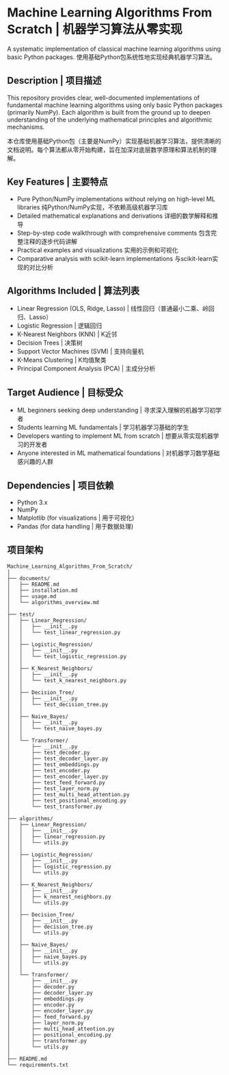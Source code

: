 # Machine Learning Algorithms From Scratch | 机器学习算法从零实现

A systematic implementation of classical machine learning algorithms using basic Python packages.
使用基础Python包系统性地实现经典机器学习算法。

## Description | 项目描述

This repository provides clear, well-documented implementations of fundamental machine learning algorithms using only basic Python packages (primarily NumPy). Each algorithm is built from the ground up to deepen understanding of the underlying mathematical principles and algorithmic mechanisms.

本仓库使用基础Python包（主要是NumPy）实现基础机器学习算法，提供清晰的文档说明。每个算法都从零开始构建，旨在加深对底层数学原理和算法机制的理解。

## Key Features | 主要特点
- Pure Python/NumPy implementations without relying on high-level ML libraries
  纯Python/NumPy实现，不依赖高级机器学习库
- Detailed mathematical explanations and derivations
  详细的数学解释和推导
- Step-by-step code walkthrough with comprehensive comments
  包含完整注释的逐步代码讲解
- Practical examples and visualizations
  实用的示例和可视化
- Comparative analysis with scikit-learn implementations
  与scikit-learn实现的对比分析

## Algorithms Included | 算法列表
- Linear Regression (OLS, Ridge, Lasso) | 线性回归（普通最小二乘、岭回归、Lasso）
- Logistic Regression | 逻辑回归
- K-Nearest Neighbors (KNN) | K近邻
- Decision Trees | 决策树
- Support Vector Machines (SVM) | 支持向量机
- K-Means Clustering | K均值聚类
- Principal Component Analysis (PCA) | 主成分分析

## Target Audience | 目标受众
- ML beginners seeking deep understanding | 寻求深入理解的机器学习初学者
- Students learning ML fundamentals | 学习机器学习基础的学生
- Developers wanting to implement ML from scratch | 想要从零实现机器学习的开发者
- Anyone interested in ML mathematical foundations | 对机器学习数学基础感兴趣的人群

## Dependencies | 项目依赖
- Python 3.x
- NumPy
- Matplotlib (for visualizations | 用于可视化)
- Pandas (for data handling | 用于数据处理)


## 项目架构
```
Machine_Learning_Algorithms_From_Scratch/
│
├── documents/
│   ├── README.md
│   ├── installation.md
│   ├── usage.md
│   └── algorithms_overview.md
│
├── test/
│   ├── Linear_Regression/
│   │   ├── __init__.py
│   │   └── test_linear_regression.py
│   │
│   ├── Logistic_Regression/
│   │   ├── __init__.py
│   │   └── test_logistic_regression.py
│   │
│   ├── K_Nearest_Neighbors/
│   │   ├── __init__.py
│   │   └── test_k_nearest_neighbors.py
│   │
│   ├── Decision_Tree/
│   │   ├── __init__.py
│   │   └── test_decision_tree.py
│   │
│   ├── Naive_Bayes/
│   │   ├── __init__.py
│   │   └── test_naive_bayes.py
│   │
│   └── Transformer/
│       ├── __init__.py
│       ├── test_decoder.py
│       ├── test_decoder_layer.py
│       ├── test_embeddings.py
│       ├── test_encoder.py
│       ├── test_encoder_layer.py
│       ├── test_feed_forward.py
│       ├── test_layer_norm.py
│       ├── test_multi_head_attention.py
│       ├── test_positional_encoding.py
│       └── test_transformer.py
│
├── algorithms/
│   ├── Linear_Regression/
│   │   ├── __init__.py
│   │   ├── linear_regression.py
│   │   └── utils.py
│   │
│   ├── Logistic_Regression/
│   │   ├── __init__.py
│   │   ├── logistic_regression.py
│   │   └── utils.py
│   │
│   ├── K_Nearest_Neighbors/
│   │   ├── __init__.py
│   │   ├── k_nearest_neighbors.py
│   │   └── utils.py
│   │
│   ├── Decision_Tree/
│   │   ├── __init__.py
│   │   ├── decision_tree.py
│   │   └── utils.py
│   │
│   ├── Naive_Bayes/
│   │   ├── __init__.py
│   │   ├── naive_bayes.py
│   │   └── utils.py
│   │
│   └── Transformer/
│       ├── __init__.py
│       ├── decoder.py
│       ├── decoder_layer.py
│       ├── embeddings.py
│       ├── encoder.py
│       ├── encoder_layer.py
│       ├── feed_forward.py
│       ├── layer_norm.py
│       ├── multi_head_attention.py
│       ├── positional_encoding.py
│       ├── transformer.py
│       └── utils.py
│
├── README.md
└── requirements.txt
```